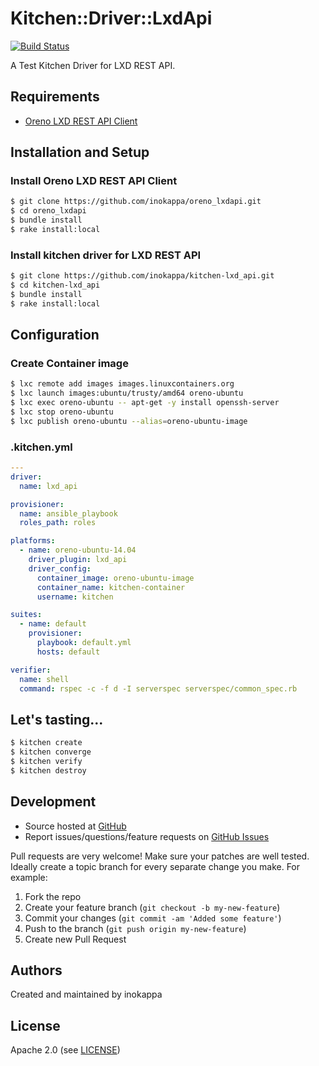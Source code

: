 # Kitchen::Driver::LxdApi
[![Build Status](https://travis-ci.org/inokappa/kitchen-lxd_api.svg)](https://travis-ci.org/inokappa/kitchen-lxd_api)

A Test Kitchen Driver for LXD REST API.

## Requirements

- [Oreno LXD REST API Client](https://github.com/inokappa/oreno_lxdapi)

## Installation and Setup

### Install Oreno LXD REST API Client

```sh
$ git clone https://github.com/inokappa/oreno_lxdapi.git
$ cd oreno_lxdapi
$ bundle install
$ rake install:local
```

### Install kitchen driver for LXD REST API

```sh
$ git clone https://github.com/inokappa/kitchen-lxd_api.git
$ cd kitchen-lxd_api
$ bundle install
$ rake install:local
```

## Configuration

### Create Container image

```sh
$ lxc remote add images images.linuxcontainers.org
$ lxc launch images:ubuntu/trusty/amd64 oreno-ubuntu
$ lxc exec oreno-ubuntu -- apt-get -y install openssh-server
$ lxc stop oreno-ubuntu
$ lxc publish oreno-ubuntu --alias=oreno-ubuntu-image
```

### .kitchen.yml

```yaml
---
driver:
  name: lxd_api

provisioner:
  name: ansible_playbook
  roles_path: roles

platforms:
  - name: oreno-ubuntu-14.04
    driver_plugin: lxd_api
    driver_config:
      container_image: oreno-ubuntu-image
      container_name: kitchen-container
      username: kitchen

suites:
  - name: default
    provisioner:
      playbook: default.yml
      hosts: default

verifier:
  name: shell
  command: rspec -c -f d -I serverspec serverspec/common_spec.rb
```

## Let's tasting...

```sh
$ kitchen create
$ kitchen converge
$ kitchen verify
$ kitchen destroy
```

## Development

* Source hosted at [GitHub][repo]
* Report issues/questions/feature requests on [GitHub Issues][issues]

Pull requests are very welcome! Make sure your patches are well tested.
Ideally create a topic branch for every separate change you make. For
example:

1. Fork the repo
2. Create your feature branch (`git checkout -b my-new-feature`)
3. Commit your changes (`git commit -am 'Added some feature'`)
4. Push to the branch (`git push origin my-new-feature`)
5. Create new Pull Request

## Authors

Created and maintained by inokappa

## License

Apache 2.0 (see [LICENSE][license])


[author]:           https://github.com/enter-github-user
[issues]:           https://github.com/enter-github-user/kitchen-lxd_api/issues
[license]:          https://github.com/enter-github-user/kitchen-lxd_api/blob/master/LICENSE
[repo]:             https://github.com/enter-github-user/kitchen-lxd_api
[driver_usage]:     http://docs.kitchen-ci.org/drivers/usage
[chef_omnibus_dl]:  http://www.getchef.com/chef/install/

